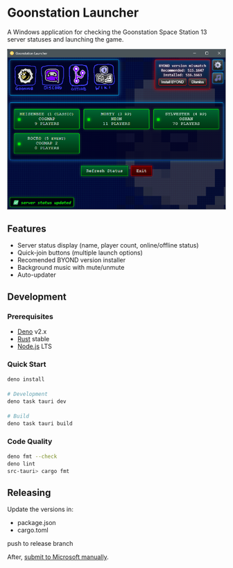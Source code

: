 # Goonstation Launcher

A Windows application for checking the Goonstation Space Station 13 server
statuses and launching the game.

![alt text](.github/readme.png)

## Features

- Server status display (name, player count, online/offline status)
- Quick-join buttons (multiple launch options)
- Recomended BYOND version installer
- Background music with mute/unmute
- Auto-updater

## Development

### Prerequisites

- [Deno](https://deno.com/) v2.x
- [Rust](https://www.rust-lang.org/) stable
- [Node.js](https://nodejs.org/) LTS

### Quick Start

```bash
deno install

# Development
deno task tauri dev

# Build
deno task tauri build
```

### Code Quality

```bash
deno fmt --check
deno lint
src-tauri> cargo fmt
```

## Releasing

Update the versions in:

- package.json
- cargo.toml

push to release branch

After,
[submit to Microsoft manually](https://www.microsoft.com/en-us/wdsi/filesubmission).
